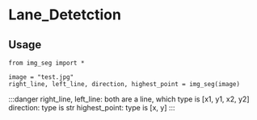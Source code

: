 # Lane_Detetction

## Usage

```python=
from img_seg import *

image = "test.jpg"
right_line, left_line, direction, highest_point = img_seg(image)

```

:::danger
right_line, left_line: both are a line, which type is [x1, y1, x2, y2]
direction: type is str
highest_point: type is [x, y]
:::
